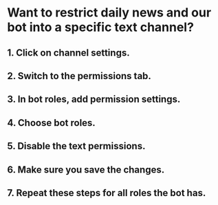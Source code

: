 # Want to restrict daily news and our bot into a specific text channel? 

## 1. Click on channel settings.

## 2. Switch to the permissions tab.

## 3. In bot roles, add permission settings.

## 4. Choose bot roles. 

## 5. Disable the text permissions.

## 6. Make sure you save the changes. 

## 7. Repeat these steps for all roles the bot has.  
